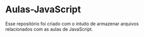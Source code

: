 # Aulas-JavaScript

Esse repositório foi criado com o intuito de armazenar arquivos relacionados com as aulas de JavaScript.